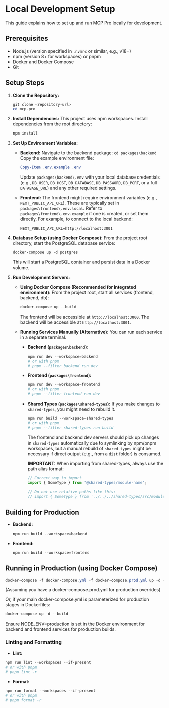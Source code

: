 # Local Development Setup

This guide explains how to set up and run MCP Pro locally for development.

## Prerequisites

- Node.js (version specified in `.nvmrc` or similar, e.g., v18+)
- npm (version 8+ for workspaces) or pnpm
- Docker and Docker Compose
- Git

## Setup Steps

1.  **Clone the Repository:**
    ```powershell
    git clone <repository-url>
    cd mcp-pro
    ```

2.  **Install Dependencies:**
    This project uses npm workspaces. Install dependencies from the root directory:
    ```powershell
    npm install
    ```

3.  **Set Up Environment Variables:**

    *   **Backend:**
        Navigate to the backend package: `cd packages\backend`
        Copy the example environment file:
        ```powershell
        Copy-Item .env.example .env
        ```
        Update `packages\backend\.env` with your local database credentials (e.g., `DB_USER`, `DB_HOST`, `DB_DATABASE`, `DB_PASSWORD`, `DB_PORT`, or a full `DATABASE_URL`) and any other required settings.

    *   **Frontend:**
        The frontend might require environment variables (e.g., `NEXT_PUBLIC_API_URL`). These are typically set in `packages\frontend\.env.local`. Refer to `packages\frontend\.env.example` if one is created, or set them directly.
        For example, to connect to the local backend:
        ```
        NEXT_PUBLIC_API_URL=http://localhost:3001
        ```

4.  **Database Setup (using Docker Compose):**
    From the project root directory, start the PostgreSQL database service:
    ```powershell
    docker-compose up -d postgres
    ```
    This will start a PostgreSQL container and persist data in a Docker volume.

5.  **Run Development Servers:**

    *   **Using Docker Compose (Recommended for integrated environment):**
        From the project root, start all services (frontend, backend, db):
        ```powershell
        docker-compose up --build
        ```
        The frontend will be accessible at `http://localhost:3000`.
        The backend will be accessible at `http://localhost:3001`.

    *   **Running Services Manually (Alternative):**
        You can run each service in a separate terminal.

        *   **Backend (`packages\backend`):**
            ```powershell
            npm run dev --workspace=backend
            # or with pnpm
            # pnpm --filter backend run dev
            ```

        *   **Frontend (`packages\frontend`):**
            ```powershell
            npm run dev --workspace=frontend
            # or with pnpm
            # pnpm --filter frontend run dev
            ```

        *   **Shared Types (`packages\shared-types`):**
            If you make changes to `shared-types`, you might need to rebuild it.
            ```powershell
            npm run build --workspace=shared-types
            # or with pnpm
            # pnpm --filter shared-types run build
            ```
            The frontend and backend dev servers should pick up changes in `shared-types` automatically due to symlinking by npm/pnpm workspaces, but a manual rebuild of `shared-types` might be necessary if direct output (e.g., from a `dist` folder) is consumed.
            
            **IMPORTANT:** When importing from shared-types, always use the path alias format:
            ```typescript
            // Correct way to import
            import { SomeType } from '@shared-types/module-name';
            
            // Do not use relative paths like this:
            // import { SomeType } from '../../../shared-types/src/module-name';
            ```

## Building for Production

*   **Backend:**
    ```powershell
    npm run build --workspace=backend
    ```
*   **Frontend:**
    ```powershell
    npm run build --workspace=frontend
    ```

## Running in Production (using Docker Compose)

```powershell
docker-compose -f docker-compose.yml -f docker-compose.prod.yml up -d --build
```

(Assuming you have a docker-compose.prod.yml for production overrides)

Or, if your main docker-compose.yml is parameterized for production stages in Dockerfiles:

```powershell
docker-compose up -d --build
```

Ensure NODE_ENV=production is set in the Docker environment for backend and frontend services for production builds.

### Linting and Formatting

- **Lint:**
```powershell
npm run lint --workspaces --if-present
# or with pnpm
# pnpm lint -r
```
- **Format:**
```powershell
npm run format --workspaces --if-present
# or with pnpm
# pnpm format -r
```